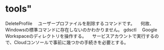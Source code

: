 ﻿# tools"
DeleteProfile
　ユーザープロファイルを削除するコマンドです。
　何故、Windowsの標準コマンドに存在しないのかわかりません。
gdsctl
　Google Workspaceのディレクトリを操作する。
　サービスアカウントで実行するので、Cloudコンソールで事前に幾つかの手続きを必要とする。


